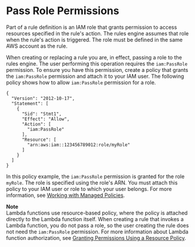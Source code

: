 # Pass Role Permissions<a name="pass-role"></a>

Part of a rule definition is an IAM role that grants permission to access resources specified in the rule's action\. The rules engine assumes that role when the rule's action is triggered\. The role must be defined in the same AWS account as the rule\.

When creating or replacing a rule you are, in effect, passing a role to the rules engine\. The user performing this operation requires the `iam:PassRole` permission\. To ensure you have this permission, create a policy that grants the `iam:PassRole` permission and attach it to your IAM user\. The following policy shows how to allow `iam:PassRole` permission for a role\.

```
{
  "Version": "2012-10-17",
  "Statement": [
    {
      "Sid": "Stmt1",
      "Effect": "Allow",
      "Action": [
        "iam:PassRole"
      ],
      "Resource": [
        "arn:aws:iam::123456789012:role/myRole"
      ]
    }
  ]
}
```

In this policy example, the `iam:PassRole` permission is granted for the role `myRole`\. The role is specified using the role's ARN\. You must attach this policy to your IAM user or role to which your user belongs\. For more information, see [Working with Managed Policies](https://docs.aws.amazon.com/IAM/latest/UserGuide/access_policies_managed-using.html)\.

**Note**  
Lambda functions use resource\-based policy, where the policy is attached directly to the Lambda function itself\. When creating a rule that invokes a Lambda function, you do not pass a role, so the user creating the rule does not need the `iam:PassRole` permission\. For more information about Lambda function authorization, see [Granting Permissions Using a Resource Policy](https://docs.aws.amazon.com/lambda/latest/dg/intro-permission-model.html#intro-permission-model-access-policy)\. 